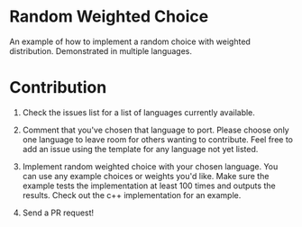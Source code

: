 # Random Weighted Choice
An example of how to implement a random choice with weighted distribution. Demonstrated in multiple languages.

# Contribution
1. Check the issues list for a list of languages currently available.
2. Comment that you've chosen that language to port. Please choose only one language to leave room for others wanting to contribute. Feel free to add an issue using the template for any language not yet listed.

3. Implement random weighted choice with your chosen language. You can use any example choices or weights you'd like. Make sure the example tests the implementation at least 100 times and outputs the results. Check out the c++ implementation for an example.

4. Send a PR request!
